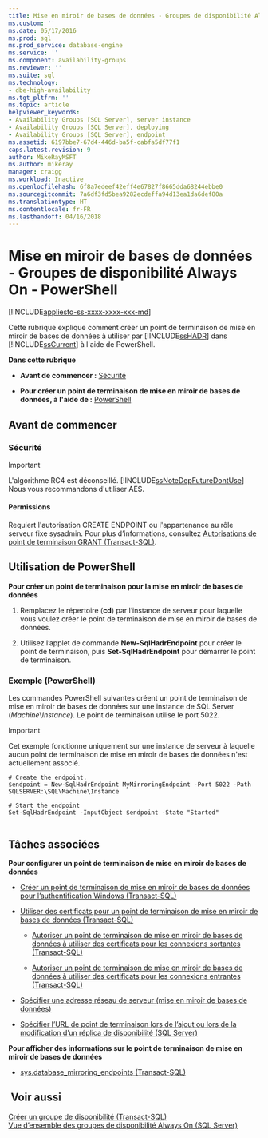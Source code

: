 ```yaml
---
title: Mise en miroir de bases de données - Groupes de disponibilité Always On - PowerShell | Microsoft Docs
ms.custom: ''
ms.date: 05/17/2016
ms.prod: sql
ms.prod_service: database-engine
ms.service: ''
ms.component: availability-groups
ms.reviewer: ''
ms.suite: sql
ms.technology:
- dbe-high-availability
ms.tgt_pltfrm: ''
ms.topic: article
helpviewer_keywords:
- Availability Groups [SQL Server], server instance
- Availability Groups [SQL Server], deploying
- Availability Groups [SQL Server], endpoint
ms.assetid: 6197bbe7-67d4-446d-ba5f-cabfa5df77f1
caps.latest.revision: 9
author: MikeRayMSFT
ms.author: mikeray
manager: craigg
ms.workload: Inactive
ms.openlocfilehash: 6f8a7edeef42eff4e67827f8665dda68244ebbe0
ms.sourcegitcommit: 7a6df3fd5bea9282ecdeffa94d13ea1da6def80a
ms.translationtype: HT
ms.contentlocale: fr-FR
ms.lasthandoff: 04/16/2018
---
```

# <a name="database-mirroring---always-on-availability-groups--powershell"></a>Mise en miroir de bases de données - Groupes de disponibilité Always On - PowerShell
[!INCLUDE[appliesto-ss-xxxx-xxxx-xxx-md](../../../includes/appliesto-ss-xxxx-xxxx-xxx-md.md)]

  Cette rubrique explique comment créer un point de terminaison de mise en miroir de bases de données à utiliser par [!INCLUDE[ssHADR](../../../includes/sshadr-md.md)] dans [!INCLUDE[ssCurrent](../../../includes/sscurrent-md.md)] à l'aide de PowerShell.  
  
 **Dans cette rubrique**  
  
-   **Avant de commencer :**  [Sécurité](#Security)  
  
-   **Pour créer un point de terminaison de mise en miroir de bases de données, à l'aide de :**  [PowerShell](#PowerShellProcedure)  
  
## <a name="before-you-begin"></a>Avant de commencer  
  
###  <a name="Security"></a> Sécurité  
  
> [!IMPORTANT]  
>  L'algorithme RC4 est déconseillé. [!INCLUDE[ssNoteDepFutureDontUse](../../../includes/ssnotedepfuturedontuse-md.md)] Nous vous recommandons d'utiliser AES.  
  
####  <a name="Permissions"></a> Permissions  
 Requiert l'autorisation CREATE ENDPOINT ou l'appartenance au rôle serveur fixe sysadmin. Pour plus d’informations, consultez [Autorisations de point de terminaison GRANT &#40;Transact-SQL&#41;](../../../t-sql/statements/grant-endpoint-permissions-transact-sql.md).  
  
##  <a name="PowerShellProcedure"></a> Utilisation de PowerShell  
 **Pour créer un point de terminaison pour la mise en miroir de bases de données**  
  
1.  Remplacez le répertoire (**cd**) par l’instance de serveur pour laquelle vous voulez créer le point de terminaison de mise en miroir de bases de données.  
  
2.  Utilisez l’applet de commande **New-SqlHadrEndpoint** pour créer le point de terminaison, puis **Set-SqlHadrEndpoint** pour démarrer le point de terminaison.  
  
###  <a name="PShellExample"></a> Exemple (PowerShell)  
 Les commandes PowerShell suivantes créent un point de terminaison de mise en miroir de bases de données sur une instance de SQL Server (*Machine*\\*Instance*). Le point de terminaison utilise le port 5022.  
  
> [!IMPORTANT]  
>  Cet exemple fonctionne uniquement sur une instance de serveur à laquelle aucun point de terminaison de mise en miroir de bases de données n'est actuellement associé.  
  
```  
# Create the endpoint.  
$endpoint = New-SqlHadrEndpoint MyMirroringEndpoint -Port 5022 -Path SQLSERVER:\SQL\Machine\Instance  
  
# Start the endpoint  
Set-SqlHadrEndpoint -InputObject $endpoint -State "Started"  
  
```  
  
##  <a name="RelatedTasks"></a> Tâches associées  
 **Pour configurer un point de terminaison de mise en miroir de bases de données**  
  
-   [Créer un point de terminaison de mise en miroir de bases de données pour l’authentification Windows &#40;Transact-SQL&#41;](../../../database-engine/database-mirroring/create-a-database-mirroring-endpoint-for-windows-authentication-transact-sql.md)  
  
-   [Utiliser des certificats pour un point de terminaison de mise en miroir de bases de données &#40;Transact-SQL&#41;](../../../database-engine/database-mirroring/use-certificates-for-a-database-mirroring-endpoint-transact-sql.md)  
  
    -   [Autoriser un point de terminaison de mise en miroir de bases de données à utiliser des certificats pour les connexions sortantes &#40;Transact-SQL&#41;](../../../database-engine/database-mirroring/database-mirroring-use-certificates-for-outbound-connections.md)  
  
    -   [Autoriser un point de terminaison de mise en miroir de bases de données à utiliser des certificats pour les connexions entrantes &#40;Transact-SQL&#41;](../../../database-engine/database-mirroring/database-mirroring-use-certificates-for-inbound-connections.md)  
  
-   [Spécifier une adresse réseau de serveur &#40;mise en miroir de bases de données&#41;](../../../database-engine/database-mirroring/specify-a-server-network-address-database-mirroring.md)  
  
-   [Spécifier l’URL de point de terminaison lors de l’ajout ou lors de la modification d’un réplica de disponibilité &#40;SQL Server&#41;](../../../database-engine/availability-groups/windows/specify-endpoint-url-adding-or-modifying-availability-replica.md)  
  
 **Pour afficher des informations sur le point de terminaison de mise en miroir de bases de données**  
  
-   [sys.database_mirroring_endpoints &#40;Transact-SQL&#41;](../../../relational-databases/system-catalog-views/sys-database-mirroring-endpoints-transact-sql.md)  
  
## <a name="see-also"></a> Voir aussi  
 [Créer un groupe de disponibilité &#40;Transact-SQL&#41;](../../../database-engine/availability-groups/windows/create-an-availability-group-transact-sql.md)   
 [Vue d’ensemble des groupes de disponibilité Always On &#40;SQL Server&#41;](../../../database-engine/availability-groups/windows/overview-of-always-on-availability-groups-sql-server.md)  
  
  
